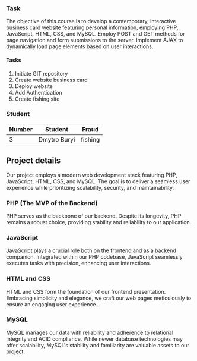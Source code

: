 ### Task
The objective of this course is to develop a contemporary, interactive business card website featuring personal information, employing PHP, JavaScript, HTML, CSS, and MySQL. Employ POST and GET methods for page navigation and form submissions to the server. Implement AJAX to dynamically load page elements based on user interactions.

#### Tasks
1) Initiate GIT repository
2) Create website business card
3) Deploy website 
4) Add Authentication
5) Create fishing site

### Student
| Number | Student | Fraud |
| ------ | ------- | ----- |
| 3 | Dmytro Buryi | fishing |

## Project details
Our project employs a modern web development stack featuring PHP, JavaScript, HTML, CSS, and MySQL. The goal is to deliver a seamless user experience while prioritizing scalability, security, and maintainability.

### PHP (The MVP of the Backend)
PHP serves as the backbone of our backend. Despite its longevity, PHP remains a robust choice, providing stability and reliability to our application.

### JavaScript
JavaScript plays a crucial role both on the frontend and as a backend companion. Integrated within our PHP codebase, JavaScript seamlessly executes tasks with precision, enhancing user interactions.

### HTML and CSS
HTML and CSS form the foundation of our frontend presentation. Embracing simplicity and elegance, we craft our web pages meticulously to ensure an engaging user experience.

### MySQL
MySQL manages our data with reliability and adherence to relational integrity and ACID compliance. While newer database technologies may offer scalability, MySQL's stability and familiarity are valuable assets to our project.
